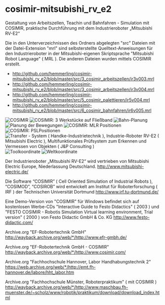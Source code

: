 # cosimir-mitsubishi_rv_e2
Gestaltung von Arbeitszellen, Teachin und Bahnfahren - Simulation mit COSIMIR, praktische Durchführung mit dem Industrieroboter „Mitsubishi RV-E2“

Die in den Unterverzeichnissen des Ordners abgelegten "src" Dateien mit der Datei-Extension "mrl" sind selbsterstellte Quelltext-Anweisungen für den Industrieroboter in der Mitsubishi-eigenen Skriptsprache "Mitsubishi Robot Language" ( MRL ). Die anderen Dateien wurden mittels COSIMIR erstellt.

- http://github.com/hemmerling/cosimir-mitsubishi_rv_e2/blob/master/src/3_cosimir_arbeitszellen/ir3v003.mrl
- http://github.com/hemmerling/cosimir-mitsubishi_rv_e2/blob/master/src/3_cosimir_arbeitszellen/ir3v004.mrl
- http://github.com/hemmerling/cosimir-mitsubishi_rv_e2/blob/master/src/5_cosimir_palettieren/ir5v004.mrl
- http://github.com/hemmerling/cosimir-mitsubishi_rv_e2/blob/master/src/6_cosimir_bahnfahren/ir6v005.mrl

![COSIMIR](/doc/images/0_demo/cosimir_demo.png "COSIMIR") 
![COSIMIR: 3 Werkstücke auf Fließband](/doc/images/3_arbeitszellen/ir_3auf_fliessband.png "COSIMIR: 3 Werkstücke auf Fließband") 
![Bahn-Planung](/doc/images/3_arbeitszellen/ir_bahn.png "Bahn-Planung") 
![Planung der Bewegungen](/doc/images/3_arbeitszellen/ir_bewegungen.png "Planung der Bewegungen") 
![COSIMIR: MLR Positionen](/doc/images/3_arbeitszellen/ir_mrl_positionen.png "COSIMIR: MLR Positionen") 
![COSIMIR: PSLPositionen](/doc/images/3_arbeitszellen/ir_psl_positionen.png "COSIMIR: PSLPositionen") 
![Transfer - System ( Handke-Industrietechnik ), Industrie-Roboter RV-E2 ( Mitsubishi Electric ), Multifunktionales Prüfsystem zum Erkennen und Vermessen von Objekten ( J&P Consulting )](/doc/images/4_teachin/teachin01.jpg "Transfer - System ( Handke-Industrietechnik ), Industrie-Roboter RV-E2 ( Mitsubishi Electric ), Multifunktionales Prüfsystem zum Erkennen und Vermessen von Objekten ( J&P Consulting )")
![Toolkoordinate](/doc/images/4_teachin/toolkoordinaten.png "Toolkoordinaten")
![Weltkoordinate](/doc/images/4_teachin/weltkoordinaten.png "Weltkoordinaten")

Der Industrieroboter „Mitsubishi RV-E2“ wird vertrieben von Mitsubishi Electric Europe, Niederlassung Deutschland.
http://www.mitsubishi-electric.de/

Die Software “COSIMIR” ( Cell Oriented Simulation of Industrial Robots ), “COSIMOD”, “COSIROB” wird entwickelt am Institut für Roboterforschung ( IRF ) der Technischen Universität Dortmund
http://www.irf.tu-dortmund.de/

Eine Demo-Version von "COSIMIR" für Windows befindet sich auf kostenlosen Werbe-CDs "Interactive Guide to Festo Didactics" ( 2003 ) und "FESTO COSIMIR - Robotis Simulation Virtual learning environment, Trial version" ( 2000 ) von Festo Didactic GmbH & Co. KG 
http://www.festo-didactic.com/

Archive.org "EF-Robotertechnik GmbH"
http://wayback.archive.org/web/*/http://www.efr-gmbh.de/

Archive.org "EF-Robotertechnik GmbH - COSIMIR"
http://wayback.archive.org/web/*/http://www.cosimir.com/

Archive.org "Fachhochschule Hannover, Labor Handhabungstechnik 2"
https://web.archive.org/web/*/http://emt.fh-hannover.de/labore/hht_labor.htm

Archive.org "Fachhochschule Münster, Roboterpraktikum" ( mit COSIMIR )
http://wayback.archive.org/web/*/http://www.maschbau.fh-muenster.de/~scholz/www/robotik/praktikum/download/download_index.html
